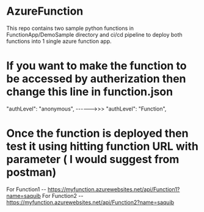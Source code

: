 # AzureFunction
This repo contains two sample python functions in FunctionApp/DemoSample directory and ci/cd pipeline to deploy both functions into 1 single azure function app.

# If you want to make the function to be accessed by autherization then change this line in function.json
"authLevel": "anonymous",  ------>>>  "authLevel": "Function",

# Once the function is deployed then test it using hitting function URL with parameter ( I would suggest from postman)
For Function1 -- https://myfunction.azurewebsites.net/api/Function1?name=saquib
For Function2 -- https://myfunction.azurewebsites.net/api/Function2?name=saquib
